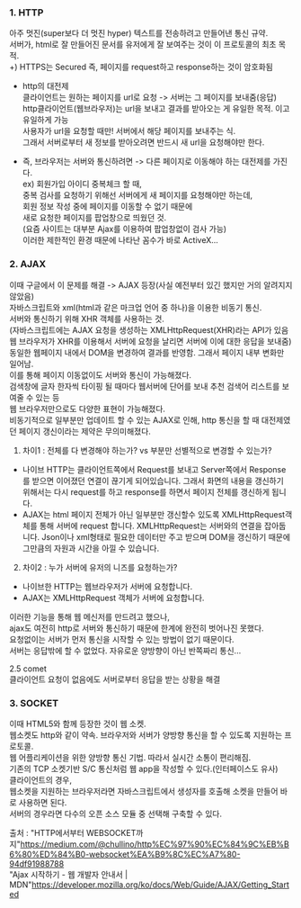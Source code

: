 ### 1. HTTP
아주 멋진(super보다 더 멋진 hyper) 텍스트를 전송하려고 만들어낸 통신 규약.  
서버가, html로 잘 만들어진 문서를 유저에게 잘 보여주는 것이 이 프로토콜의 최초 목적.  
+) HTTPS는 Secured 즉, 페이지를 request하고 response하는 것이 암호화됨  

- http의 대전제  
  클라이언트는 원하는 페이지를 url로 요청 -> 서버는 그 페이지를 보내줌(응답)  
  http클라이언트(웹브라우저)는 url을 보내고 결과를 받아오는 게 유일한 목적. 이고 유일하게 가능  
  사용자가 url을 요청할 때만! 서버에서 해당 페이지를 보내주는 식.  
  그래서 서버로부터 새 정보를 받아오려면 반드시 새 url을 요청해야만 한다.  

- 즉, 브라우저는 서버와 통신하려면 -> 다른 페이지로 이동해야 하는 대전제를 가진다.  
 ex) 회원가입 아이디 중복체크 할 때,   
 중복 검사를 요청하기 위해선 서버에게 새 페이지를 요청해야만 하는데,  
 회원 정보 작성 중에 페이지를 이동할 수 없기 때문에  
 새로 요청한 페이지를 팝업창으로 띄웠던 것.  
 (요즘 사이트는 대부분 Ajax를 이용하여 팝업창없이 검사 가능)  
 이러한 제한적인 환경 때문에 나타난 꼼수가 바로 ActiveX...  

### 2. AJAX
이때 구글에서 이 문제를 해결 -> AJAX 등장(사실 예전부터 있긴 했지만 거의 알려지지 않았음)  
자바스크립트와 xml(html과 같은 마크업 언어 중 하나)을 이용한 비동기 통신.  
서버와 통신하기 위해 XHR 객체를 사용하는 것.  
(자바스크립트에는 AJAX 요청을 생성하는 XMLHttpRequest(XHR)라는 API가 있음  
웹 브라우저가 XHR를 이용해서 서버에 요청을 날리면 서버에 이에 대한 응답을 보내줌)  
동일한 웹페이지 내에서 DOM을 변경하여 결과를 반영함. 그래서 페이지 내부 변화만 일어남.  
이를 통해 페이지 이동없이도 서버와 통신이 가능해졌다.  
검색창에 글자 한자씩 타이핑 될 때마다 웹서버에 단어를 보내 추천 검색어 리스트를 보여줄 수 있는 등    
웹 브라우저만으로도 다양한 표현이 가능해졌다.    
비동기적으로 일부분만 업데이트 할 수 있는 AJAX로 인해, http 통신을 할 때 대전제였던 페이지 갱신이라는 제약은 무의미해졌다.  


1. 차이1 : 전체를 다 변경해야 하는가? vs 부분만 선별적으로 변경할 수 있는가?  
  - 나이브 HTTP는 클라이언트쪽에서 Request를 보내고 Server쪽에서 Response를 받으면 이어졌던 연결이 끊기게 되어있습니다. 그래서 화면의 내용을 갱신하기 위해서는 다시   request를 하고 response를 하면서 페이지 전체를 갱신하게 됩니다.  
  - AJAX는 html 페이지 전체가 아닌 일부분만 갱신할수 있도록 XMLHttpRequest객체를 통해 서버에 request 합니다. XMLHttpRequest는 서버와의 연결을 잡아둡니다. Json이나 xml형태로 필요한 데이터만 주고 받으며 DOM을 갱신하기 때문에 그만큼의 자원과 시간을 아낄 수 있습니다.  

2. 차이2 : 누가 서버에 유저의 니즈를 요청하는가?
  - 나이브한 HTTP는 웹브라우저가 서버에 요청합니다.   
  - AJAX는 XMLHttpRequest 객체가 서버에 요청합니다.   

이러한 기능을 통해 웹 메신저를 만드려고 했으나,  
ajax도 여전히 http로 서버와 통신하기 때문에 한계에 완전히 벗어나진 못했다.  
요청없이는 서버가 먼저 통신을 시작할 수 있는 방법이 없기 때문이다.  
서버는 응답밖에 할 수 없었다. 자유로운 양방향이 아닌 반쪽짜리 통신...  

2.5 comet  
클라이언트 요청이 없음에도 서버로부터 응답을 받는 상황을 해결  

### 3. SOCKET
이때 HTML5와 함께 등장한 것이 웹 소켓.   
웹소켓도 http와 같이 약속. 브라우저와 서버가 양방향 통신을 할 수 있도록 지원하는 프로토콜.  
웹 어플리케이션을 위한 양방향 통신 기법. 따라서 실시간 소통이 편리해짐.  
기존의 TCP 소켓기반 S/C 통신처럼 웹 app을 작성할 수 있다.(인터페이스도 유사)  
클라이언트의 경우,  
웹소켓을 지원하는 브라우저라면 자바스크립트에서 생성자를 호출해 소켓을 만들어 바로 사용하면 된다.  
서버의 경우라면 다수의 오픈 소스 모듈 중 선택해 구축할 수 있다.  

출처 : "HTTP에서부터 WEBSOCKET까지"<https://medium.com/@chullino/http%EC%97%90%EC%84%9C%EB%B6%80%ED%84%B0-websocket%EA%B9%8C%EC%A7%80-94df91988788>   
"Ajax 시작하기 - 웹 개발자 안내서 | MDN"<https://developer.mozilla.org/ko/docs/Web/Guide/AJAX/Getting_Started>
